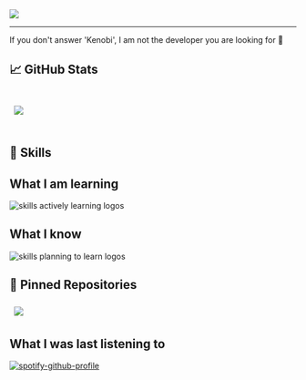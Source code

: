 <img src="https://readme-typing-svg.demolab.com?font=Operator+Mono&size=37&duration=2800&pause=2000&color=FAFAFA&center=false&vCenter=true&width=940&height=50&lines=Hello,+there!" align="middle">
<hr>

If you don't answer 'Kenobi', I am not the developer you are looking for :wave:

## &#x1f4c8; GitHub Stats

<br>

<a href="https://github.com/EvgeniGenchev">
  <img align="center" style="margin:0.5rem" src="https://github-readme-stats.vercel.app/api?username=EvgeniGenchev&show_icons=true&line_height=27&count_private=true&title_color=gray&icon_color=darkgreay&bg_color=FFFFFF"/>
</a>

<br>
<br>


## 💼 Skills

<div>
  <h2> <strong> What I am learning </strong></h2>
  <img src="https://skillicons.dev/icons?i=lua,nim,docker,rabbitmq,zig" alt="skills actively learning logos"> <br> 
  <h2> <strong> What I know </strong></h2>
  <img src="https://skillicons.dev/icons?i=fastapi,md,mongodb,git,raspberrypi,github,django,neovim,tensorflow,py,arduino,bash,c,cpp,linux,html,css" alt="skills planning to learn logos">
</div>


## 📌 Pinned Repositories
<a href="https://github.com/EvgeniGenchev/comment-nvim">
  <img align="center" style="margin:0.5rem" src="https://github-readme-stats.vercel.app/api/pin/?username=EvgeniGenchev&repo=comment-nvim" />
</a>

## What I was last listening to
[![spotify-github-profile](https://spotify-github-profile.kittinanx.com/api/view?uid=21ydtojv4lf46qsc6bqar47yq&cover_image=true&theme=default&show_offline=false&background_color=121212&interchange=false)](https://github.com/kittinan/spotify-github-profile)

<!--
**EvgeniGenchev/EvgeniGenchev** is a ✨ _special_ ✨ repository because its `README.md` (this file) appears on your GitHub profile.

Here are some ideas to get you started:

- 🔭 I’m currently working on ...
- 🌱 I’m currently learning ...
- 👯 I’m looking to collaborate on ...
- 🤔 I’m looking for help with ...
- 💬 Ask me about ...
- 📫 How to reach me: ...
- 😄 Pronouns: ...
- ⚡ Fun fact: ...
-->
